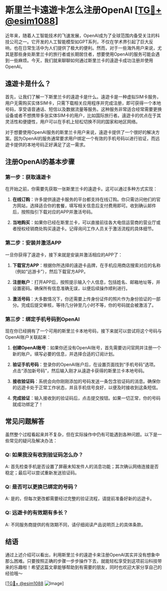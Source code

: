 # 斯里兰卡遠遊卡怎么注册OpenAI [[TG💪+ @esim1088](https://t.me/s/esim1088)]

近年来，随着人工智能技术的飞速发展，OpenAI成为了全球范围内备受关注的科技公司之一。它开发的人工智能模型如GPT系列，不仅在学术界引起了巨大反响，也在日常生活中为人们提供了极大的便利。然而，对于一些海外用户来说，尤其是那些身处斯里兰卡的旅行者或长期居住者，想要使用OpenAI的服务可能会遇到一些麻烦。今天，我们就来聊聊如何通过斯里兰卡的遠遊卡成功注册并使用OpenAI。

## 遠遊卡是什么？

首先，让我们了解一下斯里兰卡的遠遊卡是什么。遠遊卡是一种虚拟SIM卡服务，用户无需购买实体SIM卡，只需下载相关应用程序并完成注册，即可获得一个本地号码，享受语音通话、短信以及数据流量等服务。这种服务非常适合经常需要更换设备或者不想携带多张实体SIM卡的用户，比如国际旅行者。遠遊卡的优点在于其灵活性和便捷性，用户可以在手机上轻松切换不同的国家和地区网络。

对于想要使用OpenAI服务的斯里兰卡用户来说，遠遊卡提供了一个很好的解决方案。因为OpenAI的服务通常要求用户绑定一个有效的手机号码以进行验证，而远遊卡提供的本地号码正好满足了这一需求。

## 注册OpenAI的基本步骤

### 第一步：获取遠遊卡

在开始之前，你需要先获取一张斯里兰卡的遠遊卡。这可以通过多种方式实现：

1. **在线订购**：许多提供遠遊卡服务的平台都支持在线订购。你只需访问他们的官方网站，选择适合你的套餐，填写相关信息后支付费用即可。收到确认邮件后，按照指引下载对应的APP并激活号码。
   
2. **当地购买**：如果你已经在斯里兰卡，可以直接前往各大电信运营商的营业厅或者授权经销商处购买遠遊卡。记得询问工作人员关于激活流程的具体细节。

### 第二步：安装并激活APP

一旦你获得了遠遊卡，接下来就是安装并激活相应的APP了：

1. **下载官方APP**：根据你所选择的遠遊卡品牌，在手机应用商店搜索对应的名称（例如“远游卡”），然后下载官方APP。
   
2. **注册账户**：打开APP后，按照提示输入个人信息，包括姓名、邮箱地址等，并设置密码。确保所有信息准确无误，以便后续操作顺利进行。

3. **激活号码**：大多数情况下，你还需要上传身份证件的照片作为身份验证的一部分。完成后提交审核，等待几分钟至几小时不等，你的号码就会被激活了。

### 第三步：绑定手机号码到OpenAI

现在你已经拥有了一个可用的斯里兰卡本地号码，接下来就可以尝试将这个号码与OpenAI账户关联起来：

1. **创建OpenAI账号**：如果你还没有OpenAI账号，首先需要访问官网并注册一个新的账户。填写必要的信息，并选择合适的订阅计划。

2. **验证手机号码**：登录你的OpenAI账户后，在设置页面找到“手机号码”选项。点击“添加新号码”，然后输入刚才从遠遊卡获得的斯里兰卡本地号码。

3. **接收验证码**：系统会向你刚刚添加的号码发送一条包含验证码的消息。确保你的远遊卡处于正常工作状态，并且手机信号良好，以便及时接收到这条短信。

4. **完成验证**：输入接收到的验证码后，点击提交按钮。如果一切正常，你的号码就成功绑定了！

## 常见问题解答

虽然整个过程看起来并不复杂，但在实际操作中仍有可能遇到各种问题。以下是一些常见的疑问及解决办法：

### Q: 如果我没有收到验证码怎么办？
A: 首先检查手机是否设置了屏蔽未知发件人的消息功能；其次确认网络连接是否稳定；最后可以尝试重新发送验证码。

### Q: 是否可以更换已绑定的号码？
A: 是的，但每次更改都需要经过完整的验证流程，请提前准备好新的远遊卡。

### Q: 远遊卡的有效期有多长？
A: 不同服务商提供的有效期不同，请仔细阅读产品说明页上的具体条款。

## 结语

通过上述介绍可以看出，利用斯里兰卡的遠遊卡来注册OpenAI其实并没有想象中那么困难。只要按照正确的步骤一步步操作下去，就能轻松享受到这项前沿科技带来的乐趣啦！希望这篇文章能够帮助到有需要的朋友，同时也欢迎大家分享自己的经验哦～ 

[[TG💪+ @esim1088](https://t.me/s/esim1088) ![Image](https://i.postimg.cc/4NQfJmqS/Snipaste-2025-05-13-00-14-12.png)]